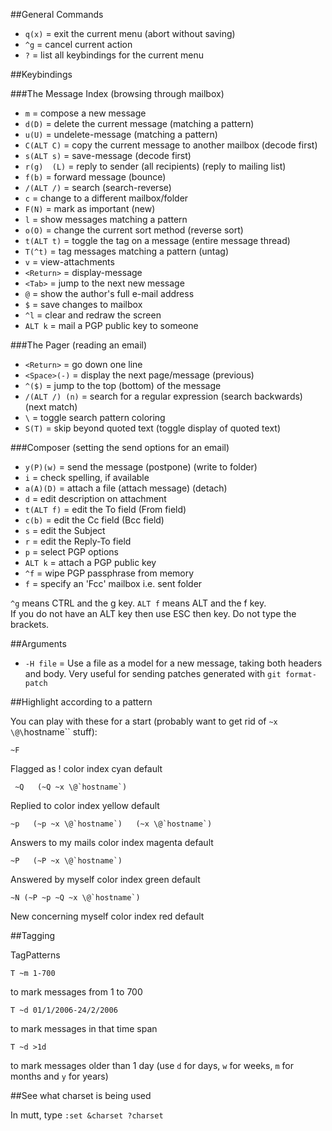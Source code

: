 ##General Commands

* `q(x)`	= exit the current menu (abort without saving) 
* `^g`		= cancel current action 
* `?`		= list all keybindings for the current menu 

##Keybindings

###The Message Index  (browsing through mailbox)

* `m`		= compose a new message 
* `d(D)`	= delete the current message (matching a pattern) 
* `u(U)`	= undelete-message (matching a pattern) 
* `C(ALT C)` = copy the current message to another mailbox (decode first) 
* `s(ALT s)` = save-message (decode first) 
* `r(g)  (L)` = reply to sender (all recipients) (reply to mailing list) 
* `f(b)`	= forward message (bounce) 
* `/(ALT /)` = search  (search-reverse) 
* `c`		= change to a different mailbox/folder 
* `F(N)`	= mark as important (new) 
* `l`		= show messages matching a pattern 
* `o(O)`	= change the current sort method (reverse sort) 
* `t(ALT t)` = toggle the tag on a message (entire message thread) 
* `T(^t)`	= tag messages matching a pattern (untag) 
* `v`		= view-attachments 
* `<Return>` = display-message 
* `<Tab>`	= jump to the next new message 
* `@`		= show the author's full e-mail address 
* `$`		= save changes to mailbox 
* `^l`		= clear and redraw the screen 
* `ALT k`	= mail a PGP public key to someone 

###The Pager (reading an email)

* `<Return>`  = go down one line 
* `<Space>(-)` = display the next page/message (previous) 
* `^($)`	= jump to the top (bottom) of the message 
* `/(ALT /) (n)` = search for a regular expression (search backwards) (next match) 
* `\`		= toggle search pattern coloring 
* `S(T)`	= skip beyond quoted text (toggle display of quoted text) 
 
###Composer (setting the send options for an email)
 
* `y(P)(w)` = send the message  (postpone)  (write to folder) 
* `i`		= check spelling, if available 
* `a(A)(D)` = attach a file  (attach message)  (detach) 
* `d`	= edit description on attachment 
* `t(ALT f)` = edit the To field (From field) 
* `c(b)`	= edit the Cc field (Bcc field) 
* `s`	= edit the Subject 
* `r`	= edit the Reply-To field 
* `p`	= select PGP options 
* `ALT k` = attach a PGP public key 
* `^f` = wipe PGP passphrase from memory 
* `f`	= specify an 'Fcc' mailbox i.e. sent folder

`^g` means CTRL and the g key. `ALT f` means ALT and the f key.								
If you do not have an ALT key then use ESC then key. Do not type the brackets.								

##Arguments

* `-H file` = Use a file as a model for a new message, taking both headers and body. Very useful for sending patches generated with `git format-patch`

##Highlight according to a pattern

You can play with these for a start (probably want to get rid of
`~x \@\`hostname\`` stuff):

	~F

Flagged as !  color index cyan default 

	 ~Q   (~Q ~x \@`hostname`)

Replied to  color index yellow default

	~p   (~p ~x \@`hostname`)   (~x \@`hostname`)

Answers to my mails  color index magenta default 

	~P   (~P ~x \@`hostname`)

Answered by myself  color index green default

	~N (~P ~p ~Q ~x \@`hostname`)

New concerning myself  color index red default

##Tagging

TagPatterns

	T ~m 1-700
	
to mark messages from 1 to 700

	T ~d 01/1/2006-24/2/2006

to mark messages in that time span

	T ~d >1d

to mark messages older than 1 day (use `d` for days, `w` for weeks, `m` for months and `y` for years)

##See what charset is being used

In mutt, type `:set &charset ?charset`

